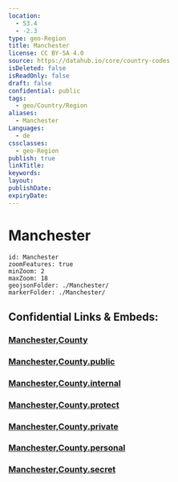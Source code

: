 ```yaml
---
location:
  - 53.4
  - -2.3
type: geo-Region
title: Manchester
license: CC BY-SA 4.0
source: https://datahub.io/core/country-codes
isDeleted: false
isReadOnly: false
draft: false
confidential: public
tags:
  - geo/Country/Region
aliases:
  - Manchester
Languages:
  - de
cssclasses:
  - geo-Region
publish: true
linkTitle:
keywords:
layout:
publishDate:
expiryDate:
---
```


# Manchester

```leaflet
id: Manchester
zoomFeatures: true 
minZoom: 2 
maxZoom: 18
geojsonFolder: ./Manchester/
markerFolder: ./Manchester/
```


## Confidential Links & Embeds: 

### [Manchester,County](/_Standards/Earth/Continent/Europe/Europe~North/UK/England/Regions~England/North_West_England/Manchester,County.md) 

### [Manchester,County.public](/_public/Earth/Continent/Europe/Europe~North/UK/England/Regions~England/North_West_England/Manchester,County.public.md) 

### [Manchester,County.internal](/_internal/Earth/Continent/Europe/Europe~North/UK/England/Regions~England/North_West_England/Manchester,County.internal.md) 

### [Manchester,County.protect](/_protect/Earth/Continent/Europe/Europe~North/UK/England/Regions~England/North_West_England/Manchester,County.protect.md) 

### [Manchester,County.private](/_private/Earth/Continent/Europe/Europe~North/UK/England/Regions~England/North_West_England/Manchester,County.private.md) 

### [Manchester,County.personal](/_personal/Earth/Continent/Europe/Europe~North/UK/England/Regions~England/North_West_England/Manchester,County.personal.md) 

### [Manchester,County.secret](/_secret/Earth/Continent/Europe/Europe~North/UK/England/Regions~England/North_West_England/Manchester,County.secret.md)

